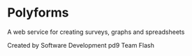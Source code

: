 # Polyforms
A web service for creating surveys, graphs and spreadsheets

Created by Software Development pd9 Team Flash
